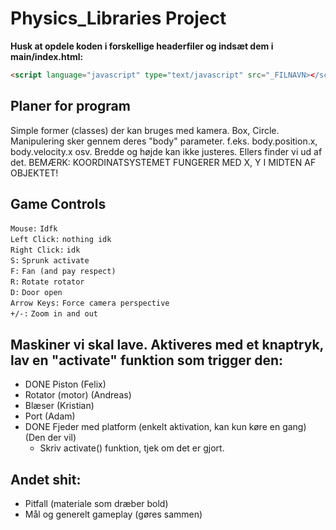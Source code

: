 # Physics_Libraries Project
**Husk at opdele koden i forskellige headerfiler og indsæt dem i main/index.html:**
~~~~ HTML
<script language="javascript" type="text/javascript" src="_FILNAVN></script>
~~~~

## Planer for program
Simple former (classes) der kan bruges med kamera.
Box, Circle.
Manipulering sker gennem deres "body" parameter. f.eks. body.position.x, body.velocity.x osv.
Bredde og højde kan ikke justeres. Ellers finder vi ud af det.
BEMÆRK: KOORDINATSYSTEMET FUNGERER MED X, Y I MIDTEN AF OBJEKTET!
## Game Controls  
`Mouse:`         `Idfk`   
`Left Click:`    `nothing idk`  
`Right Click:`    `idk`  
`S:`          `Sprunk activate`  
`F:`          `Fan (and pay respect)`  
`R:`          `Rotate rotator`  
`D:`          `Door open`  
`Arrow Keys:`     `Force camera perspective`  
`+/-:`          `Zoom in and out`  


## Maskiner vi skal lave. Aktiveres med et knaptryk, lav en "activate" funktion som trigger den:  
- DONE Piston (Felix)
- Rotator (motor) (Andreas)
- Blæser (Kristian)
- Port (Adam)
- DONE Fjeder med platform (enkelt aktivation, kan kun køre en gang) (Den der vil)
   - Skriv activate() funktion, tjek om det er gjort.

## Andet shit:
- Pitfall (materiale som dræber bold)
- Mål og generelt gameplay (gøres sammen)

